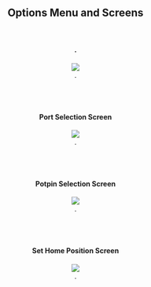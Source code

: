 <h2 align="center">Options Menu and Screens</h2>
<br>

<h4 align="center">.</h4>
<p align="center">
  <img src="https://user-images.githubusercontent.com/44120038/63558868-666dcb00-c514-11e9-8579-d0ec5f7f0399.png">
  <br>
  .
</p>
<p><br><br></p>


<h4 align="center">Port Selection Screen</h4>
<p align="center">
  <img src="https://user-images.githubusercontent.com/44120038/63558889-843b3000-c514-11e9-9367-a1abbaecfb0d.png">
  <br>
  .
</p>
<p><br><br></p>


<h4 align="center">Potpin Selection Screen</h4>
<p align="center">
  <img src="https://user-images.githubusercontent.com/44120038/63558892-869d8a00-c514-11e9-8939-44b035ce92b3.png">
  <br>
  .
</p>
<p><br><br></p>


<h4 align="center">Set Home Position Screen</h4>
<p align="center">
  <img src="https://user-images.githubusercontent.com/44120038/63558897-88674d80-c514-11e9-9ce3-9bb287c93f1c.png">
  <br>
  .
</p>
<p><br><br></p>
